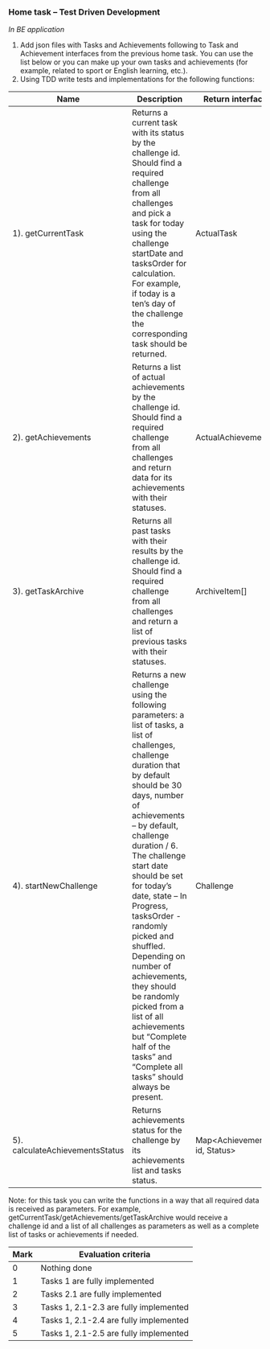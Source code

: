  ### Home task – Test Driven Development

*In BE application*
1. Add json files with Tasks and Achievements following to Task and Achievement interfaces from the previous home task. You can use the list below or you can make up
your own tasks and achievements (for example, related to sport or English learning, etc.).
2. Using TDD write tests and implementations for the following functions:
 
Name | Description | Return interface
------------|-------------------------|------------------------------------------------------------- 
1). getCurrentTask | Returns a current task with its status by the challenge id. Should find a required challenge from all challenges and pick a task for today using the challenge startDate and tasksOrder for calculation. For example, if today is a ten’s day of the challenge the corresponding task should be returned. | ActualTask
2). getAchievements | Returns a list of actual achievements by the challenge id. Should find a required challenge from all challenges and return data for its achievements with their statuses. | ActualAchievement[] 
3). getTaskArchive | Returns all past tasks with their results by the challenge id. Should find a required challenge from all challenges and return a list of previous tasks with their statuses. | ArchiveItem[]
4). startNewChallenge | Returns a new challenge using the following parameters: a list of tasks, a list of challenges, challenge duration that by default should be 30 days, number of achievements – by default, challenge duration / 6. The challenge start date should be set for today’s date, state – In Progress, tasksOrder - randomly picked and shuffled. Depending on number of achievements, they should be randomly picked from a list of all achievements but “Complete half of the tasks” and “Complete all tasks” should always be present. | Challenge
5). calculateAchievementsStatus | Returns achievements status for the challenge by its achievements list and tasks status.  | Map<Achievement id, Status>
 
Note: for this task you can write the functions in a way that all required data is received as parameters. For example, getCurrentTask/getAchievements/getTaskArchive
would receive a challenge id and a list of all challenges as parameters as well as a complete list of tasks or achievements if needed.
 
 Mark | Evaluation criteria
------------|-------------
0 | Nothing done
1 | Tasks 1 are fully implemented
2 | Tasks 2.1 are fully implemented
3 | Tasks 1, 2.1-2.3 are fully implemented
4 | Tasks 1, 2.1-2.4 are fully implemented
5 | Tasks 1, 2.1-2.5 are fully implemented
